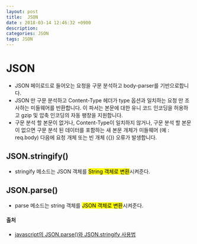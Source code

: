 ```yaml
---
layout: post
title:  JSON
date : 2018-03-14 12:46:32 +0900
description: 
categories: JSON
tags: JSON
---
```


# JSON
- JSON 페이로드로 들어오는 요청을 구문 분석하고 body-parser를 기반으로합니다.
- JSON 만 구문 분석하고 Content-Type 헤더가 type 옵션과 일치하는 요청 만 조사하는 미들웨어를 반환합니다. 이 파서는 본문에 대한 유니 코드 인코딩을 허용하고 gzip 및 압축 인코딩의 자동 팽창을 지원합니다.
- 구문 분석 할 본문이 없거나, Content-Type이 일치하지 않거나, 구문 분석 할 본문이 없으면 구문 분석 된 데이터를 포함하는 새 본문 개체가 미들웨어 (예 : req.body) 다음에 요청 개체 또는 빈 개체 ({}) 오류가 발생합니다.

## JSON.stringify()
- stringify 메소드는 JSON 객체를 <mark>String 객체로 변환</mark>시켜준다.

## JSON.parse()
- parse 메소드는 string 객체를 <mark>JSON 객체로 변환</mark>시켜준다.


#### 출처
- [javascript의 JSON.parse()와 JSON.stringify 사용법](http://wikim.tistory.com/225?category=586656)